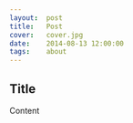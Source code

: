 ```yaml
---
layout:  post
title:   Post 
cover:   cover.jpg
date:    2014-08-13 12:00:00
tags:    about 
---
```


## Title 

Content

